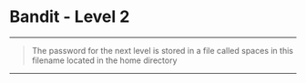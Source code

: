 # Bandit - Level 2
-------------
> The password for the next level is stored in a file called spaces in this filename located in the home directory
-------------
